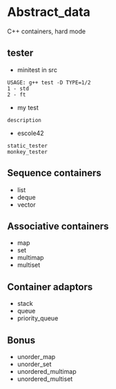 # Abstract_data
C++ containers, hard mode

## tester
- minitest in src
```
USAGE: g++ test -D TYPE=1/2
1 - std
2 - ft
```
- my test
```
description
```
- escole42
```
static_tester
monkey_tester
```

## Sequence containers
- list
- deque
- vector

## Associative containers
- map
- set
- multimap
- multiset

## Container adaptors
- stack
- queue
- priority_queue

## Bonus
- unorder_map
- unorder_set
- unordered_multimap
- unordered_multiset
